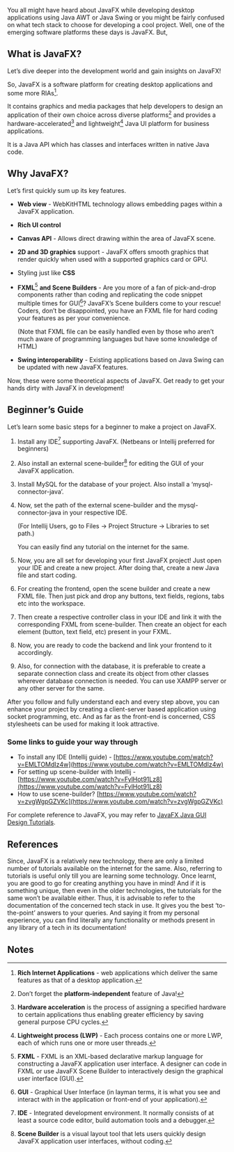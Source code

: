 
<!-- Copy and paste the converted output. -->


You all might have heard about JavaFX while developing desktop applications using Java AWT or Java Swing or you might be fairly confused on what tech stack to choose for developing a cool project. Well, one of the emerging software platforms these days is JavaFX. But,

## What is JavaFX?

Let’s dive deeper into the development world and gain insights on JavaFX!

So, JavaFX is a software platform for creating desktop applications and some more RIAs[^1].

It contains graphics and media packages that help developers to design an application of their own choice across diverse platforms[^2] and provides a hardware-accelerated[^3] and lightweight[^4] Java UI platform for business applications.

It is a Java API which has classes and interfaces written in native Java code.

## Why JavaFX?
Let’s first quickly sum up its key features.

*   **Web view** - WebKitHTML technology allows embedding pages within a JavaFX application.
*   **Rich UI control**
*   **Canvas API** - Allows direct drawing within the area of JavaFX scene.
*   **2D and 3D graphics** support - JavaFX offers smooth graphics that render quickly when used with a supported graphics card or GPU.
*   Styling just like **CSS**
*   **FXML**[^5] **and Scene Builders** - Are you more of a fan of pick-and-drop components rather than coding and replicating the code snippet multiple times for GUI[^6]? JavaFX’s Scene builders come to your rescue! Coders, don’t be disappointed, you have an FXML file for hard coding your features as per your convenience.

    (Note that FXML file can be easily handled even by those who aren’t much aware of programming languages but have some knowledge of HTML)



*   **Swing interoperability** - Existing applications based on Java Swing can be updated with new JavaFX features.

Now, these were some theoretical aspects of JavaFX. Get ready to get your hands dirty with JavaFX in development!

## Beginner’s Guide

Let’s learn some basic steps for a beginner to make a project on JavaFX.



1. Install any IDE[^7] supporting JavaFX. (Netbeans or Intellij preferred for beginners)


2. Also install an external scene-builder[^8] for editing the GUI of your JavaFX application.


3. Install MySQL for the database of your project. Also install a ‘mysql-connector-java’.
4. Now, set the path of the external scene-builder and the mysql-connector-java in your respective IDE.

    (For Intellij Users, go to Files -> Project Structure -> Libraries to set path.)


    You can easily find any tutorial on the internet for the same.

5. Now, you are all set for developing your first JavaFX project! Just open your IDE and create a new project. After doing that, create a new Java file and start coding.
6. For creating the frontend, open the scene builder and create a new FXML file. Then just pick and drop any buttons, text fields, regions, tabs etc into the workspace.
7. Then create a respective controller class in your IDE and link it with the corresponding FXML from scene-builder. Then create an object for each element (button, text field, etc) present in your FXML.
8. Now, you are ready to code the backend and link your frontend to it accordingly.
9. Also, for connection with the database, it is preferable to create a separate connection class and create its object from other classes wherever database connection is needed. You can use XAMPP server or any other server for the same.

After you follow and fully understand each and every step above, you can enhance your project by creating a client-server based application using socket programming, etc. And as far as the front-end is concerned, CSS stylesheets can be used for making it look attractive.

### Some links to guide your way through

*   To install any IDE (Intellij guide) - [https://www.youtube.com/watch?v=EMLTOMdIz4w](https://www.youtube.com/watch?v=EMLTOMdIz4w)
*   For setting up scene-builder with Intellij - [https://www.youtube.com/watch?v=FylHot91Lz8](https://www.youtube.com/watch?v=FylHot91Lz8)
*   How to use scene-builder?   [https://www.youtube.com/watch?v=zvgWgpGZVKc](https://www.youtube.com/watch?v=zvgWgpGZVKc)

For complete reference to JavaFX, you may refer to [JavaFX Java GUI Design Tutorials](https://www.youtube.com/playlist?list=PL6gx4Cwl9DGBzfXLWLSYVy8EbTdpGbUIG).

## References

Since, JavaFX is a relatively new technology, there are only a limited number of tutorials available on the internet for the same. Also, referring to tutorials is useful only till you are learning some technology. Once learnt, you are good to go for creating anything you have in mind! And if it is something unique, then even in the older technologies, the tutorials for the same won’t be available either. Thus, it is advisable to refer to the documentation of the concerned tech stack in use. It gives you the best ‘to-the-point’ answers to your queries. And saying it from my personal experience, you can find literally any functionality or methods present in any library of a tech in its documentation!


<!-- Footnotes themselves at the bottom. -->
## Notes

[^1]:
     **Rich Internet Applications** - web applications which deliver the same features as that of a desktop application.

[^2]:
     Don’t forget the **platform-independent** feature of Java!

[^3]:
     **Hardware acceleration** is the process of assigning a specified hardware to certain applications thus enabling greater efficiency by saving general purpose CPU cycles.

[^4]:
     **Lightweight process (LWP)** - Each process contains one or more LWP, each of which runs one or more user threads.

[^5]:

     **FXML** - FXML is an XML-based declarative markup language for constructing a JavaFX application user interface. A designer can code in FXML or use JavaFX Scene Builder to interactively design the graphical user interface (GUI).

[^6]:
     **GUI** - Graphical User Interface (in layman terms, it is what you see and interact with in the application or front-end of your application).

[^7]:

    **IDE** - Integrated development environment. It normally consists of at least a source code editor, build automation tools and a debugger.

[^8]:

     **Scene Builder** is a visual layout tool that lets users quickly design JavaFX application user interfaces, without coding.

<!--stackedit_data:
eyJoaXN0b3J5IjpbMTYxODg5NTY0NSwtMTg3NDk0OTI4NSwxNj
EwNTI4MjE5XX0=
-->